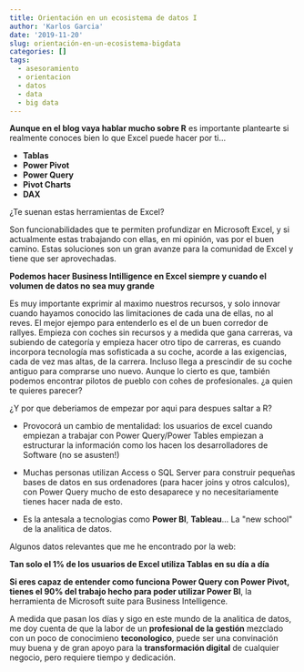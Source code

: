 ```yaml
---
title: Orientación en un ecosistema de datos I
author: 'Karlos Garcia'
date: '2019-11-20'
slug: orientación-en-un-ecosistema-bigdata
categories: []
tags:
  - asesoramiento
  - orientacion
  - datos
  - data
  - big data
---
```


**Aunque en el blog vaya hablar mucho sobre R** es importante plantearte si realmente conoces bien lo que Excel puede hacer por ti... 

- **Tablas**
- **Power Pivot**
- **Power Query**
- **Pivot Charts**
- **DAX**

¿Te suenan estas herramientas de Excel?

Son funcionabilidades que te permiten profundizar en Microsoft Excel, y si actualmente estas trabajando con ellas, en mi opinión, vas por el buen camino. Estas soluciones son un gran avanze para la comunidad de Excel y tiene que ser aprovechadas.

**Podemos hacer Business Intilligence en Excel siempre y cuando el volumen de datos no sea muy grande**

Es muy importante exprimir al maximo nuestros recursos, y solo innovar cuando hayamos conocido las limitaciones de cada una de ellas, no al reves. El mejor ejempo para entenderlo es el de un buen corredor de rallyes. Empieza con coches sin recursos y a medida que gana carreras, va subiendo de categoría y empieza hacer otro tipo de carreras, es cuando incorpora tecnología mas sofisticada a su coche, acorde a las exigencias, cada de vez mas altas, de la carrera. Incluso llega a prescindir de su coche antiguo para comprarse uno nuevo. Aunque lo cierto es que, también podemos encontrar pilotos de pueblo con cohes de profesionales. ¿a quien te quieres parecer?

¿Y por que deberiamos de empezar por aqui para despues saltar a R?

- Provocorá un cambio de mentalidad: los usuarios de excel cuando empiezan a trabajar con Power Query/Power Tables empiezan a estructurar la información como los hacen los desarrolladores de Software (no se asusten!)

- Muchas personas utilizan Access o SQL Server para construir pequeñas bases de datos en sus ordenadores (para hacer joins y otros calculos), con Power Query mucho de esto desaparece y no necesitariamente tienes hacer nada de esto.

- Es la antesala a tecnologias como **Power BI**, **Tableau**... La "new school" de la analitica de datos.

Algunos datos relevantes que me he encontrado por la web:

**Tan solo el 1% de los usuarios de Excel utiliza Tablas en su día a día**

**Si eres capaz de entender como funciona Power Query con Power Pivot, tienes el 90% del trabajo hecho para poder utilizar Power BI**, la herramienta de Microsoft suite para Business Intelligence.

A medida que pasan los días y sigo en este mundo de la analitica de datos, me doy cuenta de que la labor de un **profesional de la gestión** mezclado con un poco de conocimieno **teconologico**, puede ser una convinación muy buena y de gran apoyo para la **transformación digital** de cualquier negocio, pero requiere tiempo y dedicación.
